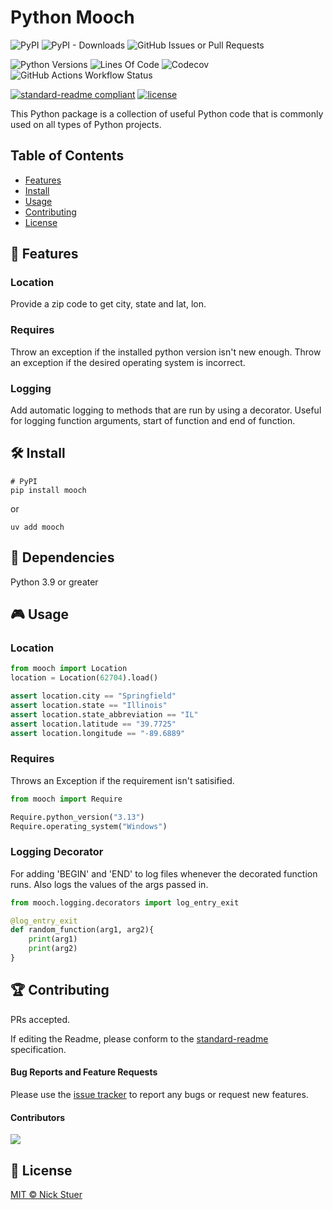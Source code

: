 # Python Mooch

![PyPI](https://img.shields.io/pypi/v/mooch?label=mooch)
![PyPI - Downloads](https://img.shields.io/pypi/dm/mooch)
<img alt="GitHub Issues or Pull Requests" src="https://img.shields.io/github/issues/nickstuer/mooch">

![Python Versions](https://img.shields.io/badge/python-3.9+-blue?logo=python)
![Lines Of Code](https://tokei.rs/b1/github/hdbyte/messagebroker)
![Codecov](https://img.shields.io/codecov/c/github/nickstuer/mooch)
![GitHub Actions Workflow Status](https://img.shields.io/github/actions/workflow/status/nickstuer/mooch/run_tests.yml)

[![standard-readme compliant](https://img.shields.io/badge/readme%20style-standard-brightgreen.svg?style=flat-square)](https://github.com/RichardLitt/standard-readme)
[![license](https://img.shields.io/github/license/nickstuer/mooch.svg)](LICENSE)

This Python package is a collection of useful Python code that is commonly used on all types of Python projects.

## Table of Contents

- [Features](https://github.com/nickstuer/mooch?tab=readme-ov-file#-features)
- [Install](https://github.com/nickstuer/mooch?tab=readme-ov-file#-install)
- [Usage](https://github.com/nickstuer/mooch?tab=readme-ov-file#-usage)
- [Contributing](https://github.com/nickstuer/mooch?tab=readme-ov-file#-contributing)
- [License](https://github.com/nickstuer/mooch?tab=readme-ov-file#-license)

## 📖 Features

### Location
Provide a zip code to get city, state and lat, lon.

### Requires
Throw an exception if the installed python version isn't new enough.
Throw an exception if the desired operating system is incorrect.

### Logging
Add automatic logging to methods that are run by using a decorator. Useful for logging function arguments, start of function and end of function.


## 🛠 Install

```
# PyPI
pip install mooch
```
or
```
uv add mooch
```

##  📌 Dependencies
Python 3.9 or greater

## 🎮 Usage

### Location
```python
from mooch import Location
location = Location(62704).load()

assert location.city == "Springfield"
assert location.state == "Illinois"
assert location.state_abbreviation == "IL"
assert location.latitude == "39.7725"
assert location.longitude == "-89.6889"
```

### Requires
Throws an Exception if the requirement isn't satisified.
```python
from mooch import Require

Require.python_version("3.13")
Require.operating_system("Windows")
```

### Logging Decorator
For adding 'BEGIN' and 'END' to log files whenever the decorated function runs.
Also logs the values of the args passed in.

```python
from mooch.logging.decorators import log_entry_exit

@log_entry_exit
def random_function(arg1, arg2){
    print(arg1)
    print(arg2)
}
```

## 🏆 Contributing

PRs accepted.

If editing the Readme, please conform to the [standard-readme](https://github.com/RichardLitt/standard-readme) specification.

#### Bug Reports and Feature Requests
Please use the [issue tracker](https://github.com/nickstuer/mooch/issues) to report any bugs or request new features.

#### Contributors

<a href = "https://github.com/nickstuer/mooch/graphs/contributors">
  <img src = "https://contrib.rocks/image?repo=nickstuer/mooch"/>
</a>

## 📃 License

[MIT © Nick Stuer](LICENSE)